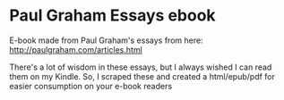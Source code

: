 # Paul Graham Essays ebook
E-book made from Paul Graham's essays from here: http://paulgraham.com/articles.html

There's a lot of wisdom in these essays, but I always wished I can read them on my Kindle. So, I scraped these and created a html/epub/pdf for easier consumption on your e-book readers
